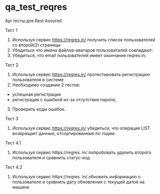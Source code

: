 # qa_test_reqres

Арі тесты для Rest Assured

Тест 1
1. Используя сервис https://regres.in/ получить список пользователей со второй(2) страницы
2. Убедиться что имена файлов-аватаров пользоваталей совпадают:
3. Убедиться, что email пользователей имеет окончание reqres.in;

Тест 2
1. Используя сервис https://reqres.in/ протестировать регистрацию пользователя в системе
2. Необходимо создание 2 тестов:
- успешная регистрация
- регистрация с ошибкой из-за отсутствия пароля,
3. Проверить коды ошибок.
  
Тест 3
1. Используя сервис https://reqres.in/ убедиться, что операция LIST<RESOURCE> возвращает данные, отсортированные по годам.

Тест 4.1
1. Используя сервис https://regres. in/ попробовать удалить второго пользователя и сравнить статус-код

Тест 4.2
1. Используя сервис https://reqres. in/ обновить информацию о пользователе и сравнить дату обновления с текущей датой на машине
